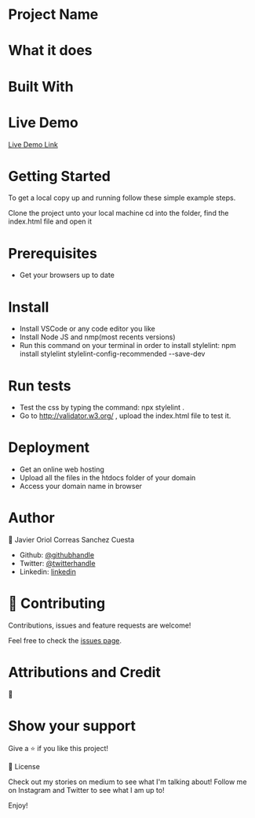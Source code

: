 # Project Name


# What it does


# Built With

# Live Demo
[Live Demo Link]()

# Getting Started
To get a local copy up and running follow these simple example steps.

Clone the project unto your local machine
cd into the folder, find the index.html file and open it

# Prerequisites
- Get your browsers up to date

# Install
- Install VSCode or any code editor you like
- Install Node JS and nmp(most recents versions)
- Run this command on your terminal in order to install stylelint: npm install stylelint stylelint-config-recommended --save-dev 

# Run tests
- Test the css by typing the command: npx stylelint .
- Go to http://validator.w3.org/ , upload the index.html file to test it.

# Deployment
- Get an online web hosting
- Upload all the files in the htdocs folder of your domain
- Access your domain name in browser

# Author

👤 Javier Oriol Correas Sanchez Cuesta

- Github: [@githubhandle](https://github.com/javitocor)
- Twitter: [@twitterhandle](https://twitter.com/JavierCorreas4)
- Linkedin: [linkedin](https://www.linkedin.com/in/javier-correas-sanchez-cuesta-15289482/)

# 🤝 Contributing
Contributions, issues and feature requests are welcome!

Feel free to check the [issues page]().

# Attributions and Credit
🚀

# Show your support
Give a ⭐️ if you like this project!

📝 License

Check out my stories on medium to see what I'm talking about! Follow me on Instagram and Twitter to see what I am up to!

Enjoy!
